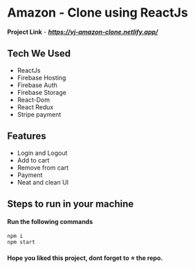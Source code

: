 
# Amazon - Clone using ReactJs

**Project Link** - ***https://vj-amazon-clone.netlify.app/***

## Tech We Used

- ReactJs
- Firebase Hosting
- Firebase Auth
- Firebase Storage
- React-Dom
- React Redux
- Stripe payment

## Features

- Login and Logout
- Add to cart
- Remove from cart
- Payment 
- Neat and clean UI

## Steps to run in your machine

#### Run the following commands
```
npm i
npm start
```




#### Hope you liked this project, dont forget to ⭐ the repo.
